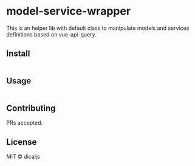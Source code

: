 # model-service-wrapper

This is an helper lib with default class to manipulate models and services definitions based on vue-api-query.

## Install

```
```

## Usage

```
```

## Contributing

PRs accepted.

## License

MIT © dicaljs